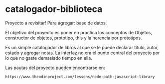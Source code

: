 # catalogador-biblioteca

Proyecto a revisitar! Para agregar: base de datos.

El objetivo del proyecto es poner en practica los conceptos de Objetos, constructor de objetos, prototipo, this y la herencia por prototipos. 

Es un simple catalogador de libros al que se le puede declarar titulo, autor, estado y agregar notas. La interfaz no era el punto central del proyecto por lo que no gaste demasiado tiempo en ella. 

Las pautas del proyecto pueden encontrarse en:

    https://www.theodinproject.com/lessons/node-path-javascript-library